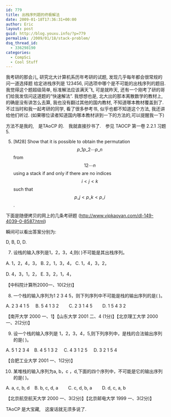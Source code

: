 ```yaml
---
id: 779
title: 出栈序列题的终极解法
date: 2009-01-18T17:36:31+00:00
author: Eric
layout: post
guid: http://blog.youxu.info/?p=779
permalink: /2009/01/18/stack-problem/
dsq_thread_id:
  - 336298190
categories:
  - CompSci
  - Cool Stuff
---
```

我考研的那会儿, 研究北大计算机系历年考研的试题, 发现几乎每年都会很常规的问一道选择题 给定进栈序列是 123456, 问选项中哪个是不可能的出栈序列的题目. 我觉得这个题超级简单, 标准解法应该满天飞, 可是就昨天, 还有一个刚考了研的哥们给我发信问这道题的“快速解法”. 我想想也是, 北大出的那本离散数学的教材上, 的确是没有讲怎么去算, 我也没有翻过其他的国内教材, 不知道哪本教材覆盖到了. 不过当时和我一起考研的同学, 看了很多参考书, 似乎也都不知道这个方法, 我还讲给他们听过. (如果哪位读者知道国内哪本教材讲到一下的方法的,可以提醒我一下)

方法不是我的,　是TAoCP 的.　我就直接抄书了.　参见 TAOCP 第一卷 2.2.1 习题 5.

5. [M28] Show that it is possible to obtain the permutation $$p\_1 p\_2 \cdots p\_n$$ from $$1 2 \cdots n$$ using a stack if and only if there are no indices $$ i< j < k $$ such that $$ p\_j < p\_k < p\_i $$.

下面是随便拷贝的网上的几条考研题 (http://www.vipkaoyan.com/dl-149-4039-0-8587.html)
  
瞬间可以看出答案分别为:

D, B, D, D.

7. 设栈的输入序列是1，2，3，4,则( )不可能是其出栈序列。

A. 1，2，4，3， B. 2，1，3，4， C. 1，4，3，2，

D. 4，3，1，2， E. 3，2，1，4，
  
【中科院计算所2000一、10(2分)】

8. 一个栈的输入序列为1 2 3 4 5，则下列序列中不可能是栈的输出序列的是( )。

A. 2 3 4 1 5     B. 5 4 1 3 2        C. 2 3 1 4 5        D. 1 5 4 3 2

【南开大学 2000 一、1】【山东大学 2001 二、4 (1分)】【北京理工大学 2000 一、2(2分)】

9. 设一个栈的输入序列是 1，2，3，4，5,则下列序列中，是栈的合法输出序列的是( )。

A. 5 1 2 3 4    B. 4 5 1 3 2     C. 4 3 1 2 5     D. 3 2 1 5 4

【合肥工业大学 2001 一、1(2分)】

10. 某堆栈的输入序列为a, b，c ，d,下面的四个序列中，不可能是它的输出序列的是( )。

A. a, c, b, d    B. b, c, d, a        C. c, d, b, a        D. d, c, a, b

【北京航空航天大学 2000 一、3(2分)】【北京邮电大学 1999 一、3(2分)】

TAoCP 是大宝藏,　这废话就无须多说了.